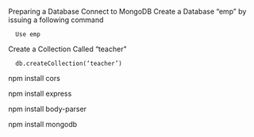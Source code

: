 Preparing a Database
      Connect to MongoDB
Create a Database “emp” by issuing a following command

      Use emp

Create a Collection Called “teacher"

      db.createCollection(‘teacher’)

npm install cors

npm install express

npm install body-parser

npm install mongodb
